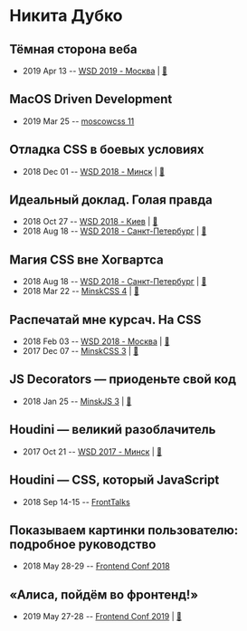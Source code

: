 # Никита Дубко

## Тёмная сторона веба
- 2019 Apr 13 -- [WSD 2019 - Москва](https://www.youtube.com/watch?v=r4txCvuHFPc&t=16874s)  | [:notebook:](https://wsd.events/2019/04/13/pres/web-dark-side/)  
## MacOS Driven Development
- 2019 Mar 25 -- [moscowcss 11](https://www.youtube.com/watch?v=ijZTu7aVJtg)    
## Отладка CSS в боевых условиях
- 2018 Dec 01 -- [WSD 2018 - Минск](https://www.youtube.com/watch?v=bHv9pWEzKiU)  | [:notebook:](https://wsd.events/2018/12/01/pres/css-debug/)  
## Идеальный доклад. Голая правда
- 2018 Oct 27 -- [WSD 2018 - Киев](https://www.youtube.com/watch?v=_VSb2SqW9WE)  | [:notebook:](https://wsd.events/2018/10/27/pres/perfect-talk/)  
- 2018 Aug 18 -- [WSD 2018 - Санкт-Петербург](https://www.youtube.com/watch?v=mpHeJYYqA90)  | [:notebook:](https://wsd.events/2018/08/18/pres/perfect-talk/)  
## Магия CSS вне Хогвартса
- 2018 Aug 18 -- [WSD 2018 - Санкт-Петербург](https://www.youtube.com/watch?v=7FuUrWVJGNc)  | [:notebook:](https://wsd.events/2018/08/18/pres/css-magic/)  
- 2018 Mar 22 -- [MinskCSS 4](https://www.youtube.com/watch?v=Dhd6FSYZoiQ)  | [:notebook:](https://mefody.github.io/talks/css-magic/)  
## Распечатай мне курсач. На CSS
- 2018 Feb 03 -- [WSD 2018 - Москва](https://www.youtube.com/watch?v=xVPCZFBpjsI)  | [:notebook:](https://wsd.events/2018/02/03/pres/printing-css/)  
- 2017 Dec 07 -- [MinskCSS 3](https://www.youtube.com/watch?v=tygiat10a3A)  | [:notebook:](https://mefody.github.io/talks/print-with-css/)  
## JS Decorators — приоденьте свой код
- 2018 Jan 25 -- [MinskJS 3](https://www.youtube.com/watch?v=VfF7GyNItps)  | [:notebook:](https://mefody.github.io/talks/js-decorators/)  
## Houdini — великий разоблачитель
- 2017 Oct 21 -- [WSD 2017 - Минск](https://www.youtube.com/watch?v=4kr5K-nWG3Y)  | [:notebook:](https://wsd.events/2017/10/21/pres/houdini-magic/)  
## Houdini — CSS, который JavaScript
- 2018 Sep 14-15 -- [FrontTalks](https://events.yandex.ru/lib/talks/6244/)    
## Показываем картинки пользователю: подробное руководство
- 2018 May 28-29 -- [Frontend Conf 2018](https://www.youtube.com/watch?v=EwBYOQwPEpY)    
## «Алиса, пойдём во фронтенд!»
- 2019 May 27-28 -- [Frontend Conf 2019](https://www.youtube.com/watch?v=yjTH8-O3CMA)  | [:notebook:](https://www.dropbox.com/sh/kg71jju3yvj5jqw/AAC1slnJ3rpnA8FqkSNP71H1a/FC.%20%D0%94%D0%B5%D0%BB%D0%B8%2B%D0%9A%D0%B0%D0%BB%D1%8C%D0%BA%D1%83%D1%82%D1%82%D0%B0/27.05/7.%D0%90%D0%BB%D0%B8%D1%81%D0%B0%2C%20%D0%BF%D0%BE%D0%B9%D0%B4%D1%91%D0%BC%20%D0%B2%D0%BE%20%D1%84%D1%80%D0%BE%D0%BD%D1%82%D0%B5%D0%BD%D0%B4%21_%D0%9D%D0%B8%D0%BA%D0%B8%D1%82%D0%B0%20%D0%94%D1%83%D0%B1%D0%BA%D0%BE_%D0%B2%D0%B5%D1%80.2.pdf?dl=0)  
